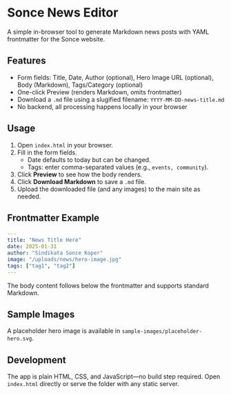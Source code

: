 # Sonce News Editor

A simple in-browser tool to generate Markdown news posts with YAML frontmatter for the Sonce website.

## Features
- Form fields: Title, Date, Author (optional), Hero Image URL (optional), Body (Markdown), Tags/Category (optional)
- One-click Preview (renders Markdown, omits frontmatter)
- Download a `.md` file using a slugified filename: `YYYY-MM-DD-news-title.md`
- No backend, all processing happens locally in your browser

## Usage
1. Open `index.html` in your browser.
2. Fill in the form fields.
   - Date defaults to today but can be changed.
   - Tags: enter comma-separated values (e.g., `events, community`).
3. Click **Preview** to see how the body renders.
4. Click **Download Markdown** to save a `.md` file.
5. Upload the downloaded file (and any images) to the main site as needed.

## Frontmatter Example
```yaml
---
title: "News Title Here"
date: 2025-01-31
author: "Sindikata Sonce Koper"
image: "/uploads/news/hero-image.jpg"
tags: ["tag1", "tag2"]
---
```

The body content follows below the frontmatter and supports standard Markdown.

## Sample Images
A placeholder hero image is available in `sample-images/placeholder-hero.svg`.

## Development
The app is plain HTML, CSS, and JavaScript—no build step required. Open `index.html` directly or serve the folder with any static server.